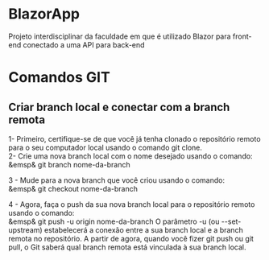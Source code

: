 # BlazorApp
Projeto interdisciplinar da faculdade em que é utilizado Blazor para front-end conectado a uma API para back-end

# Comandos GIT

## Criar branch local e conectar com a branch remota

1- Primeiro, certifique-se de que você já tenha clonado o repositório remoto para o seu computador local usando o comando git clone.\
2- Crie uma nova branch local com o nome desejado usando o comando:\
&emsp& git branch nome-da-branch

3 - Mude para a nova branch que você criou usando o comando:\
&emsp& git checkout nome-da-branch

4 - Agora, faça o push da sua nova branch local para o repositório remoto usando o comando:\
&emsp& git push -u origin nome-da-branch
O parâmetro -u (ou --set-upstream) estabelecerá a conexão entre a sua branch local e a branch remota no repositório. A partir de agora, quando você fizer git push ou git pull, o Git saberá qual branch remota está vinculada à sua branch local.